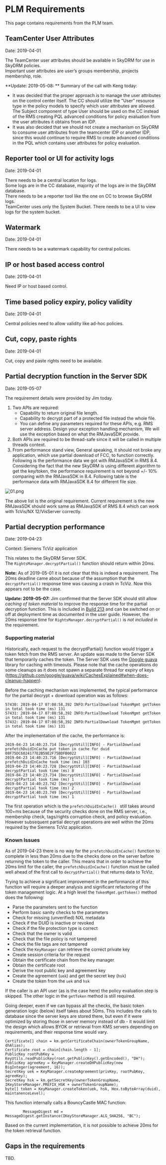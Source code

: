 # PLM Requirements  
  
This page contains requirements from the PLM team.    
  
## TeamCenter User Attributes  
  
Date: 2019-04-01  
  
The TeamCenter user attributes should be available in SkyDRM for use in SkyDRM policies.  
Important user attributes are user’s groups membership, projects membership, role.  
  
**Update: 2019-05-08: ** Summary of the call with Keng today:  
  
* It was decided that the proper approach is to manage the user attributes on the control center itself. The CC should utilize the "User" resource type in the policy models to specify which user attributes are allowed. The Subject component of type User should be used on the CC instead of the RMS creating PQL advanced conditions for policy evaluation from the user attributes it obtains from an IDP.   
* It was also decided that we should not create a mechanism on SkyDRM to consume user attributes from the teamcenter IDP or another IDP, since this would continue to require RMS to create advanced conditions in the PQL which contains user attributes for policy evaluation.     
  
  
## Reporter tool or UI for activity logs  
  
Date: 2019-04-01  
  
There needs to be a central location for logs.  
Some logs are in the CC database, majority of the logs are in the SkyDRM database.  
There needs to be a reporter tool like the one on CC to browse SkyDRM logs.   
TeamCenter uses only the System Bucket. There needs to be a UI to view logs for the system bucket.  
  
  
## Watermark  
  
Date: 2019-04-01  
  
There needs to be a watermark capability for central policies.  
  
## IP or host based access control  
    
Date: 2019-04-01  
  
Need IP or host based control.  
  
  
## Time based policy expiry, policy validity  
  
Date: 2019-04-01  
  
Central policies need to allow validity like ad-hoc policies. 
    
  
## Cut, copy, paste rights  
  
Date: 2019-04-01  
  
Cut, copy and paste rights need to be available.  
  
  
## Partial decryption function in the Server SDK  
  
Date: 2019-05-07  
  
The requirement details were provided by Jim today.   
  
1. Two APIs are required:
    + Capability to return original file length.
    + Capability to decrypt part of a protected file instead the whole file.
    + You can define any parameters required for these APIs, e.g. RMS server address.
Design your exception handling mechanism, We will use the exception based on what the RMJavaSDK provide.  
2. Both APIs are required to be thread-safe since it will be called in multiple threads context.  
3. From performance stand view,  General speaking, it should not broke any application, which use partial download of FCC, to function correctly. Following is the performance data we got with RMJavaSDK in RMS 8.4. Considering the fact that the new SkyDRM is using different algorithm to get the key/token, the performance requirement is not beyond +/- 10% comparing with the RMJavaSDK in 8.4. Following table is the performance data with RMJavaSDK 8.4 for different file size.     
  
![01.png](https://bitbucket.org/repo/dBgzdj/images/3935360317-01.png)
    
The above list is the original requirement. Current requirement is the new RMJavaSDK should work same as RMJavaSDK of RMS 8.4 which can work with TcVis/NX 12/VisServer correctly.

## Partial decryption performance  
  
Date: 2019-04-23  
  
Context: Siemens TcViz application  

This relates to the SkyDRM Server SDK.  
The `RightsManager.decryptPartial()` function should return within 20ms.  
  
**Note:** As of 2019-05-01 it is not clear that this is indeed a requirement. The 20ms deadline came about because of the assumption that the `decryptPartial()` response time was causing a crash in TcViz. Now this appears not to be the case.   
  
**Update: 2019-05-07:** Jim confirmed that the Server SDK should still allow *caching of token material* to improve the response time for the partial decryption function. This is included in [Build 213](http://nxt-build18-apache.nextlabs.com:9052/release_candidate/SecureCollaboration/10.7/213/) and can be switched on or off at deployment time as documented in the user guide. However, the 20ms response time for `RightsManager.decryptPartial()` is *not included* in the requirement. 
  
### Supporting material  
   
 
Historically, each request to the decryptPartial() function would trigger a token fetch from the RMS server. An update was made to the Server SDK that temporarily caches the token. The Server SDK uses the [Google guava](https://github.com/google/guava) library for caching with timeouts. Please note that the cache operations do some cleanups as it does not spawn a separate thread for expiry of keys (https://github.com/google/guava/wiki/CachesExplained#when-does-cleanup-happen).
  
Before the caching mechanism was implemented, the typical performance for the partial decrypt + download operation was as follows:  
  
```
57430: 2019-04-17 07:08:58,392 INFO:PartialDownload TokenMgmt getToken in total took time (ms) 131
57431: 2019-04-17 07:08:58,392 INFO:PartialDownload TokenMgmt getToken in total took time (ms) 131
57432: 2019-04-17 07:08:58,392 INFO:PartialDownload TokenMgmt getToken in total took time (ms) 131

```  
  
After the implementation of the cache, the performance is:  
  
```
2019-04-23 14:40:23.714 [DecryptUtil][INFO] - PartialDownload prefetchDuidInCache put token in cache for duid 08F75DC6024177E2B59E2F75BDFB0022
2019-04-23 14:40:23.716 [DecryptUtil][INFO] - PartialDownload prefetchDuidInCache took time (ms) 103
2019-04-23 14:40:23.728 [DecryptUtil][INFO] - PartialDownload decryptPartial took time (ms) 8
2019-04-23 14:40:23.734 [DecryptUtil][INFO] - PartialDownload decryptPartial took time (ms) 1
2019-04-23 14:40:23.742 [DecryptUtil][INFO] - PartialDownload decryptPartial took time (ms) 2
2019-04-23 14:40:23.749 [DecryptUtil][INFO] - PartialDownload decryptPartial took time (ms) 1

```  
  
The first operation which is the `prefetchDuidInCache() ` still takes around 100+ms because of the security checks done on the RMS server, i.e., membership check, tags/rights corruption check, and policy evaluation. However subsequent partial decrypt operations are well within the 20ms required by the Siemens TcViz application.  
  
### Known Issues  
  
As of 2019-04-23 there is no way for the `prefetchDuidInCache()` function to complete in less than 20ms due to the checks done on the server before returning the token to the caller. This means that in order to achieve the 20ms limit for the caller, the `prefetchDuidInCache()` function must be called well ahead of the first call to `decryptPartial()` that returns data to TcViz.   
  
Trying to achieve a significant improvement in the performance of this function will require a deeper analysis and significant refactoring of the token management logic.  At a high level the `TokenMgmt.getToken()` method does the following:  
  
* Parse the parameters sent to the function  
* Perform basic sanity checks to the parameters  
* Check for missing (unverified) NXL metadata
* Check if the DUID is inactive or revoked
* Check if the file protection type is correct
* Check that the owner is valid
* Check that the file policy is not tampered
* Check the file tags are not tampered 
* Check the `KeyManager` can retrieve the correct private key
* Create session criteria for the request 
* Obtain the certificate chain from the key manager
* Obtain the certificate root
* Derive the root public key and agreement key
* Create the agreement (`uek`) and get the secret key (`hsk`) 
* Create the token from the `uek` and `hsk`
  
If the caller is an API user (as is the case here) the policy evaluation step is skipped. The other logic in the `getToken` method is still required.  
  
Going deeper, even if we can bypass all the checks, the basic token generation logic (below) itself takes about 50ms. This includes the calls to database since the server keys are stored there, but even if it were optimized by storing those in server memory instead of db - it would limit the design which allows BYOK or retrieval from KMS servers depending on requirements, and their response time would vary.
```
Certificate[] chain = km.getCertificateChain(ownerTokenGroupName, dhAlias);
Certificate root = chain[chain.length - 1];
PublicKey rootPubKey = KeyUtils.readPublicKey(root.getPublicKey().getEncoded(), "DH");
PublicKey agreeKey = KeyManager.createDHPublicKey(new BigInteger(agreement, 16));
SecretKey uek = KeyManager.createAgreement(privKey, rootPubKey, agreeKey);
SecretKey hsk = km.getSecretKey(ownerTokenGroupName, IKeyStoreManager.PREFIX_HSK + ownerTokenGroupName);
byte[] token = KeyManager.createToken(uek, hsk, Hex.toByteArray(duid), maintanenceLevel);
```
This function internally calls a BouncyCastle MAC function: 
```
        MessageDigest md = MessageDigest.getInstance(IKeyStoreManager.ALG_SHA256, "BC");
```
Based on the current implementation, it is not possible to achieve 20ms for the token retrieval function.  
  
## Gaps in the requirements  
  
TBD.